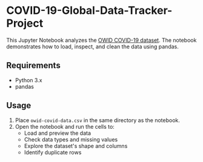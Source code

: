 # COVID-19-Global-Data-Tracker-Project

This Jupyter Notebook analyzes the [OWID COVID-19 dataset](https://github.com/owid/covid-19-data/tree/master/public/data). The notebook demonstrates how to load, inspect, and clean the data using pandas.

## Requirements

- Python 3.x
- pandas

## Usage

1. Place `owid-covid-data.csv` in the same directory as the notebook.
2. Open the notebook and run the cells to:
    - Load and preview the data
    - Check data types and missing values
    - Explore the dataset's shape and columns
    - Identify duplicate rows

